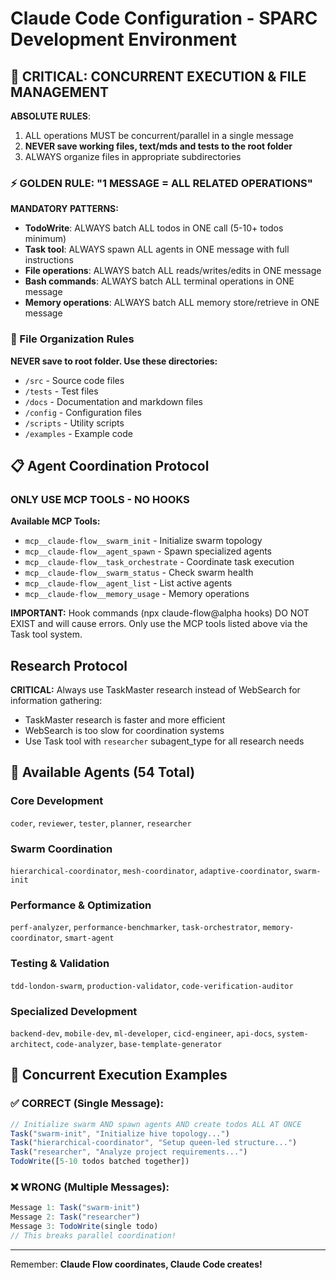 # Claude Code Configuration - SPARC Development Environment

## 🚨 CRITICAL: CONCURRENT EXECUTION & FILE MANAGEMENT

**ABSOLUTE RULES**:
1. ALL operations MUST be concurrent/parallel in a single message
2. **NEVER save working files, text/mds and tests to the root folder**
3. ALWAYS organize files in appropriate subdirectories

### ⚡ GOLDEN RULE: "1 MESSAGE = ALL RELATED OPERATIONS"

**MANDATORY PATTERNS:**
- **TodoWrite**: ALWAYS batch ALL todos in ONE call (5-10+ todos minimum)
- **Task tool**: ALWAYS spawn ALL agents in ONE message with full instructions
- **File operations**: ALWAYS batch ALL reads/writes/edits in ONE message
- **Bash commands**: ALWAYS batch ALL terminal operations in ONE message
- **Memory operations**: ALWAYS batch ALL memory store/retrieve in ONE message

### 📁 File Organization Rules

**NEVER save to root folder. Use these directories:**
- `/src` - Source code files
- `/tests` - Test files
- `/docs` - Documentation and markdown files
- `/config` - Configuration files
- `/scripts` - Utility scripts
- `/examples` - Example code

## 📋 Agent Coordination Protocol

### ONLY USE MCP TOOLS - NO HOOKS

**Available MCP Tools:**
- `mcp__claude-flow__swarm_init` - Initialize swarm topology
- `mcp__claude-flow__agent_spawn` - Spawn specialized agents
- `mcp__claude-flow__task_orchestrate` - Coordinate task execution
- `mcp__claude-flow__swarm_status` - Check swarm health
- `mcp__claude-flow__agent_list` - List active agents
- `mcp__claude-flow__memory_usage` - Memory operations

**IMPORTANT:** Hook commands (npx claude-flow@alpha hooks) DO NOT EXIST and will cause errors. Only use the MCP tools listed above via the Task tool system.

## Research Protocol

**CRITICAL:** Always use TaskMaster research instead of WebSearch for information gathering:
- TaskMaster research is faster and more efficient
- WebSearch is too slow for coordination systems
- Use Task tool with `researcher` subagent_type for all research needs

## 🚀 Available Agents (54 Total)

### Core Development
`coder`, `reviewer`, `tester`, `planner`, `researcher`

### Swarm Coordination
`hierarchical-coordinator`, `mesh-coordinator`, `adaptive-coordinator`, `swarm-init`

### Performance & Optimization
`perf-analyzer`, `performance-benchmarker`, `task-orchestrator`, `memory-coordinator`, `smart-agent`

### Testing & Validation
`tdd-london-swarm`, `production-validator`, `code-verification-auditor`

### Specialized Development
`backend-dev`, `mobile-dev`, `ml-developer`, `cicd-engineer`, `api-docs`, `system-architect`, `code-analyzer`, `base-template-generator`

## 🎯 Concurrent Execution Examples

### ✅ CORRECT (Single Message):
```javascript
// Initialize swarm AND spawn agents AND create todos ALL AT ONCE
Task("swarm-init", "Initialize hive topology...")
Task("hierarchical-coordinator", "Setup queen-led structure...")  
Task("researcher", "Analyze project requirements...")
TodoWrite([5-10 todos batched together])
```

### ❌ WRONG (Multiple Messages):
```javascript
Message 1: Task("swarm-init")
Message 2: Task("researcher") 
Message 3: TodoWrite(single todo)
// This breaks parallel coordination!
```

---

Remember: **Claude Flow coordinates, Claude Code creates!**